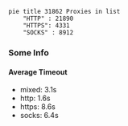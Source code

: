 
```mermaid
pie title 31862 Proxies in list
    "HTTP" : 21890
    "HTTPS": 4331
    "SOCKS" : 8912
```

### Some Info
#### Average Timeout

- mixed: 3.1s
- http: 1.6s
- https: 8.6s
- socks: 6.4s